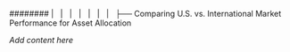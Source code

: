 ######## |   |   |   |   |   |   |   ├── Comparing U.S. vs. International Market Performance for Asset Allocation

*Add content here*